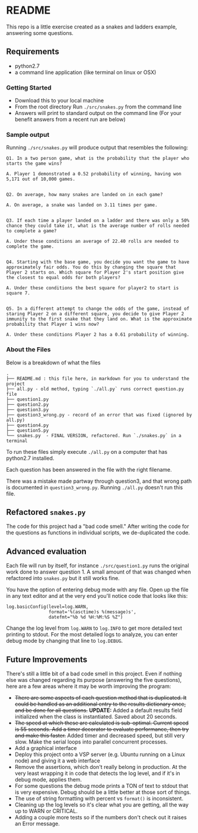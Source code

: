 # README

This repo is a little exercise created as a snakes and ladders example, answering some questions.

## Requirements

 - python2.7
 - a command line application (like terminal on linux or OSX)

### Getting Started

  - Download this to your local machine
  - From the root directory Run `./src/snakes.py` from the command line
  - Answers will print to standard output on the command line (For your benefit answers from a recent run are below)


### Sample output

Running `./src/snakes.py` will produce output that resembles the following:

```
Q1. In a two person game, what is the probability that the player who starts the game wins?

A. Player 1 demonstrated a 0.52 probability of winning, having won 5,171 out of 10,000 games.


Q2. On average, how many snakes are landed on in each game?

A. On average, a snake was landed on 3.11 times per game.


Q3. If each time a player landed on a ladder and there was only a 50% chance they could take it, what is the average number of rolls needed to complete a game?

A. Under these conditions an average of 22.40 rolls are needed to complete the game.


Q4. Starting with the base game, you decide you want the game to have approximately fair odds. You do this by changing the square that Player 2 starts on. Which square for Player 2's start position give the closest to equal odds for both players?

A. Under these conditions the best square for player2 to start is square 7.


Q5. In a different attempt to change the odds of the game, instead of staring Player 2 on a different square, you decide to give Player 2 immunity to the first snake that they land on. What is the approximate probability that Player 1 wins now?

A. Under these conditions Player 2 has a 0.61 probability of winning.
```


### About the Files

Below is a breakdown of what the files
```
.
├── README.md : this file here, in markdown for you to understand the project
├── all.py - old method, typing `./all.py` runs correct question.py file
├── question1.py
├── question2.py
├── question3.py
├── question3_wrong.py - record of an error that was fixed (ignored by all.py)
├── question4.py
├── question5.py
└── snakes.py  - FINAL VERSION, refactored. Run `./snakes.py` in a terminal
```


To run these files simply execute `./all.py` on a computer that has python2.7 installed.

Each question has been answered in the file with the right filename.

There was a mistake made partway through question3, and that wrong path is documented in `question3_wrong.py`. Running `./all.py` doesn't run this file.


## Refactored `snakes.py`

The code for this project had a "bad code smell." After writing the code for the questions as functions in individual scripts, we de-duplicated the code.


## Advanced evaluation

Each file will run by itself, for instance `./src/question1.py` runs the original work done to answer question 1. A small amount of that was changed when refactored into `snakes.py` but it still works fine.

You have the option of entering debug mode with any file. Open up the file in any text editor and at the very end you'll notice code that looks like this:

```
log.basicConfig(level=log.WARN,
                format='%(asctime)s %(message)s',
                datefmt="%b %d %H:%M:%S %Z")

```

Change the log level from `log.WARN` to `log.INFO` to get more detailed text printing to stdout. For the most detailed logs to analyze, you can enter debug mode by changing that line to `log.DEBUG`.



## Future Improvements

There's still a little bit of a bad code smell in this project. Even if nothing else was changed regarding its purpose (answering the five questions), here are a few areas where it may be worth improving the program:

- ~~There are some aspects of each question method that is duplicated. It could be handled as an additional entry to the results dictionary once, and be done for all questions.~~ **UPDATE:** Added a default results field initialized when the class is instantiated. Saved about 20 seconds.
- ~~The speed at which these are calculated is sub-optimal. Current speed is 55 seconds. Add a timer decorator to evaluate performance, then try and make this faster.~~ Added timer and decreased speed, but still very slow. Make the serial loops into parallel concurrent processes.
- Add a graphical interface
- Deploy this project onto a VSP server (e.g. Ubuntu running on a Linux node) and giving it a web interface
- Remove the assertions, which don't really belong in production. At the very least wrapping it in code that detects the log level, and if it's in debug mode, applies them.
- For some questions the debug mode prints a TON of text to stdout that is very expensive. Debug should be a little better at those sort of things.
- The use of string formatting with percent vs `format()` is inconsistent.
- Cleaning up the log levels so it's clear what you are getting, all the way up to WARN or CRITICAL.
- Adding a couple more tests so if the numbers don't check out it raises an Error message.
